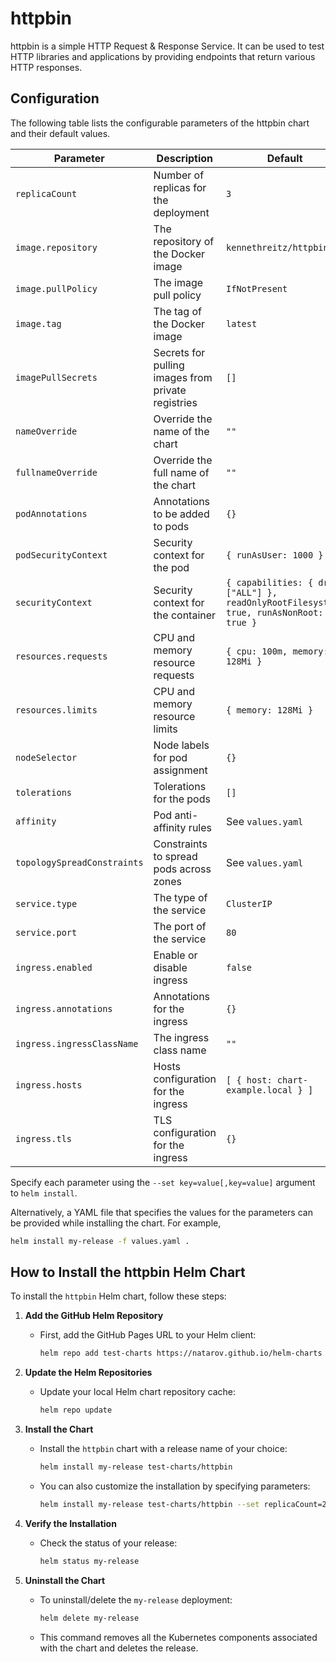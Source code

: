 # httpbin

httpbin is a simple HTTP Request & Response Service. It can be used to test HTTP libraries and applications by providing endpoints that return various HTTP responses.


## Configuration

The following table lists the configurable parameters of the httpbin chart and their default values.

| Parameter | Description | Default |
| --------- | ----------- | ------- |
| `replicaCount` | Number of replicas for the deployment | `3` |
| `image.repository` | The repository of the Docker image | `kennethreitz/httpbin` |
| `image.pullPolicy` | The image pull policy | `IfNotPresent` |
| `image.tag` | The tag of the Docker image | `latest` |
| `imagePullSecrets` | Secrets for pulling images from private registries | `[]` |
| `nameOverride` | Override the name of the chart | `""` |
| `fullnameOverride` | Override the full name of the chart | `""` |
| `podAnnotations` | Annotations to be added to pods | `{}` |
| `podSecurityContext` | Security context for the pod | `{ runAsUser: 1000 }` |
| `securityContext` | Security context for the container | `{ capabilities: { drop: ["ALL"] }, readOnlyRootFilesystem: true, runAsNonRoot: true }` |
| `resources.requests` | CPU and memory resource requests | `{ cpu: 100m, memory: 128Mi }` |
| `resources.limits` | CPU and memory resource limits | `{ memory: 128Mi }` |
| `nodeSelector` | Node labels for pod assignment | `{}` |
| `tolerations` | Tolerations for the pods | `[]` |
| `affinity` | Pod anti-affinity rules | See `values.yaml` |
| `topologySpreadConstraints` | Constraints to spread pods across zones | See `values.yaml` |
| `service.type` | The type of the service | `ClusterIP` |
| `service.port` | The port of the service | `80` |
| `ingress.enabled` | Enable or disable ingress | `false` |
| `ingress.annotations` | Annotations for the ingress | `{}` |
| `ingress.ingressClassName` | The ingress class name | `""` |
| `ingress.hosts` | Hosts configuration for the ingress | `[ { host: chart-example.local } ]` |
| `ingress.tls` | TLS configuration for the ingress | `{}` |

Specify each parameter using the `--set key=value[,key=value]` argument to `helm install`.

Alternatively, a YAML file that specifies the values for the parameters can be provided while installing the chart. For example,

```bash
helm install my-release -f values.yaml .
```

## How to Install the httpbin Helm Chart

To install the `httpbin` Helm chart, follow these steps:

1. **Add the GitHub Helm Repository**
   - First, add the GitHub Pages URL to your Helm client:
     ```bash
     helm repo add test-charts https://natarov.github.io/helm-charts
     ```

2. **Update the Helm Repositories**
   - Update your local Helm chart repository cache:
     ```bash
     helm repo update
     ```

3. **Install the Chart**
   - Install the `httpbin` chart with a release name of your choice:
     ```bash
     helm install my-release test-charts/httpbin
     ```

   - You can also customize the installation by specifying parameters:
     ```bash
     helm install my-release test-charts/httpbin --set replicaCount=2
     ```

4. **Verify the Installation**
   - Check the status of your release:
     ```bash
     helm status my-release
     ```

5. **Uninstall the Chart**
   - To uninstall/delete the `my-release` deployment:
     ```bash
     helm delete my-release
     ```

   - This command removes all the Kubernetes components associated with the chart and deletes the release.